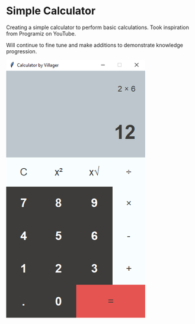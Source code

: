 # Simple Calculator

Creating a simple calculator to perform basic calculations. Took inspiration from Programiz on YouTube. 

Will continue to fine tune and make additions to demonstrate knowledge progression. 
 
!['calc.png'](https://github.com/ChrisDaVillager/Simple-Calculator/blob/main/calc.png?raw=true)
